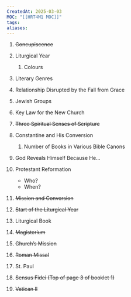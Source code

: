 ```yaml
---
CreatedAt: 2025-03-03
MOC: "[[HRT4M1 MOC]]"
tags: 
aliases:
---
```

1. ~~Concupiscence~~
2. Liturgical Year 
	1. Colours
3. Literary Genres
4. Relationship Disrupted by the Fall from Grace
5. Jewish Groups
6. Key Law for the New Church
7. ~~Three Spiritual Senses of Scripture~~
8. Constantine and His Conversion
	1. Number of Books in Various Bible Canons
9. God Reveals Himself Because He…
10. Protestant Reformation
	- Who?
	- When?

11. ~~Mission and Conversion~~
12. ~~Start of the Liturgical Year~~
13. Liturgical Book
14. ~~Magisterium~~
15. ~~Church’s Mission~~
16. ~~Roman Missal~~
17. St. Paul
18. ~~Sensus Fidei (Top of page 3 of booklet 1)~~
19. ~~Vatican II~~